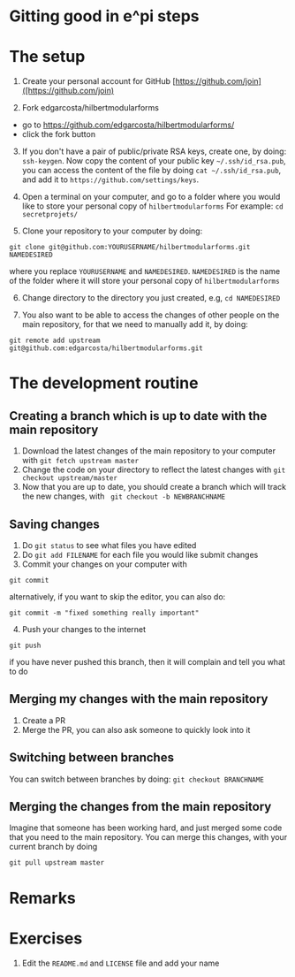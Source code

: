 # Gitting good in e^pi steps

# The setup

1. Create your personal account for GitHub
[https://github.com/join]([https://github.com/join)

2. Fork edgarcosta/hilbertmodularforms
 * go to https://github.com/edgarcosta/hilbertmodularforms/
 * click the fork button

3. If you don't have a pair of public/private RSA keys, create one, by doing:
`ssh-keygen`.
Now copy the content of your public key `~/.ssh/id_rsa.pub`, you can access the content of the file by doing `cat ~/.ssh/id_rsa.pub`,
and add it to `https://github.com/settings/keys`.

4. Open a terminal on your computer, and go to a folder where you would like to store your personal copy of `hilbertmodularforms`
 For example: `cd secretprojets/`

5. Clone your repository to your computer by doing:
  ```
  git clone git@github.com:YOURUSERNAME/hilbertmodularforms.git NAMEDESIRED
  ```
  where you replace `YOURUSERNAME` and `NAMEDESIRED`.
  `NAMEDESIRED` is the name of the folder where it will store your personal copy of `hilbertmodularforms`

6. Change directory to the directory you just created, e.g, `cd NAMEDESIRED`

7. You also want to be able to access the changes of other people on the main repository, for that we need to manually add it, by doing:
  ```
  git remote add upstream git@github.com:edgarcosta/hilbertmodularforms.git
  ```


# The development routine

## Creating a branch which is up to date with the main repository
1. Download the latest changes of the main repository to your computer with
  `git fetch upstream master`
  2. Change the code on your directory to reflect the latest changes with `git checkout upstream/master`
  3. Now that you are up to date, you should create a branch which will track the new changes, with ` git checkout -b NEWBRANCHNAME`

## Saving changes
  1. Do `git status` to see what files you have edited
  2. Do `git add FILENAME` for each file you would like submit changes
  3. Commit your changes on your computer with
  ```
  git commit
  ```
  alternatively, if you want to skip the editor, you can also do:
  ```
  git commit -m "fixed something really important"
  ```
  4. Push your changes to the internet
  ```
  git push
  ```
  if you have never pushed this branch, then it will complain and tell you what to do

## Merging my changes with the main repository
  1. Create a PR
  2. Merge the PR, you can also ask someone to quickly look into it

## Switching between branches
  You can switch between branches by doing:
  `git checkout BRANCHNAME`

## Merging the changes from the main repository
Imagine that someone has been working hard, and just merged some code that you need to the main repository.
You can merge this changes, with your current branch by doing
  ```
  git pull upstream master
  ```

# Remarks

# Exercises

1. Edit the `README.md` and `LICENSE` file and add your name


